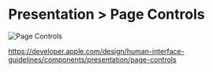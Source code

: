 # Presentation > Page Controls

![Page Controls](https://developer.apple.com/design/human-interface-guidelines/images/thumbnails/components/page-controls-thumbnail_2x.png)

https://developer.apple.com/design/human-interface-guidelines/components/presentation/page-controls